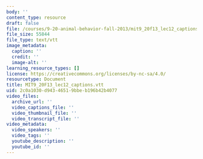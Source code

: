```yaml
---
body: ''
content_type: resource
draft: false
file: /courses/9-20-animal-behavior-fall-2013/mit9_20f13_lec12_captions.vtt
file_size: 55844
file_type: text/vtt
image_metadata:
  caption: ''
  credit: ''
  image-alt: ''
learning_resource_types: []
license: https://creativecommons.org/licenses/by-nc-sa/4.0/
resourcetype: Document
title: MIT9_20F13_lec12_captions.vtt
uid: 2c0a1030-d943-4651-9bbe-b196b42b4077
video_files:
  archive_url: ''
  video_captions_file: ''
  video_thumbnail_file: ''
  video_transcript_file: ''
video_metadata:
  video_speakers: ''
  video_tags: ''
  youtube_description: ''
  youtube_id: ''
---
```


